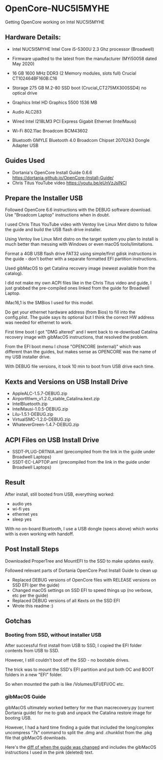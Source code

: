 # OpenCore-NUC5I5MYHE
Getting OpenCore working on Intel NUC5I5MYHE

## Hardware Details:

* Intel NUC5I5MYHE Intel Core i5-5300U 2.3 Ghz processor (Broadwell)
* Firmware upadted to the latest from the manufacturer (MYi50058 dated May 2020)

* 16 GB 1600 MHz DDR3 (2 Memory modules, slots full) Crucial CT102464BF160B.C16

* Storage 275 GB M.2-80 SSD boot (Crucial_CT275MX300SSD4) no optical drive


* Graphics Intel HD Graphics 5500 1536 MB

* Audio ALC283 

* Wired Intel I218LM3 PCI Express Gigabit Ethernet (IntelMausi)

* Wi-Fi 802.11ac Broadcom BCM43602 

* Bluetooth GMYLE Bluetooth 4.0 Broadcom Chipset 20702A3 Dongle Adapter USB



## Guides Used

* Dortania's OpenCore Install Guide 0.6.6 https://dortania.github.io/OpenCore-Install-Guide/
* Chris Titus YouTube video https://youtu.be/eUnVzJsINCI

## Prepare the Installer USB

Followed OpenCore 6.6 instructions with the DEBUG software download.  Use "Broadcom Laptop" instructions when in doubt.

I used Chris Titus YouTube video with Ventoy live Linux Mint distro to follow the guide and build the USB flash drive installer.  

Using Ventoy live Linux Mint distro on the target system you plan to install is much better than messing with Windows or even macOS tools/limitations.

Format a 4GB USB flash drive FAT32 using simple/first gdisk instructions in the guide - don't bother with a separate formatted EFI partition instructions.

Used gibMacOS to get Catalina recovery image (newest available from the catalog).

I did not make my own ACPI files like in the Chris Titus video and guide, I just grabbed the pre-compiled ones linked from the guide for Broadwell Laptop.

iMac16,1 is the SMBios I used for this model.

Do get your ethernet hardware address (from Bios) to fill into the config.plist.  The guide says its optional but I think the correct HW address was needed for ethernet to work.  

First time boot I got "DMG altered" and I went back to re-download Catalina recovery image with gibMacOS instructions, that resolved the problem.

From the EFI boot menu I chose "OPENCORE (external)" which was different than the guides, but makes sense as OPENCORE was the name of my USB installer drive.

With DEBUG file versions, it took 10 min to boot from USB drive each time.


## Kexts and Versions on USB Install Drive

* AppleALC-1.5.7-DEBUG.zip
* AirportItlwm_v1.2.0_stable_Catalina.kext.zip
* IntelBluetooth.zip
* IntelMausi-1.0.5-DEBUG.zip
* Lilu-1.5.1-DEBUG.zip
* VirtualSMC-1.2.0-DEBUG.zip
* WhateverGreen-1.4.7-DEBUG.zip

## ACPI Files on USB Install Drive

* SSDT-PLUG-DRTNIA.aml  (precompiled from the link in the guide under Broadwell Laptops)
* SSDT-EC-LAPTOP.aml (precompiled from the link in the guide under Broadwell Laptops)

## Result

After install, still booted from USB, everything worked: 

* audio yes
* wi-fi yes
* ethernet yes
* sleep yes  

With no on-board Bluetooth, I use a USB dongle (specs above) which works with is even working with handoff.

## Post Install Steps

Downloaded ProperTree and MountEFI to the SSD to make updates easily.

Followed relevant parts of Dortania OpenCore Post Install Guide to clean up
* Replaced DEBUG versions of OpenCore files with RELEASE versions on SSD EFI (per the guide)
* Changed macOS settings on SSD EFI to speed things up (no verbose, etc per the guide)
* Replaced DEBUG versions of all Kexts on the SSD EFI
* Wrote this readme :)


## Gotchas
### Booting from SSD, without installer USB

After successful first install from USB to SSD, I copied the EFI folder contents from USB to SSD.  

However, I still couldn't boot off the SSD - no bootable drives.

The trick was to mount the SSD's EFI partition and put both OC and BOOT folders in a new "EFI" folder.

So when mounted the path is like /Volumes/EFI/EFI/OC etc.

### gibMacOS Guide

gibMacOS ultimately worked bettery for me than macrecovery.py (current Dortania guide) for me to grab and unpack the Catalina restore image for booting USB.

However, I had a hard time finding a guide that included the long/complex uncompress "7s" command to split the .dmg and .chunklist from the .pkg file that gibMacOS downloads.

Here's the [diff of when the guide was changed](https://github.com/dortania/OpenCore-Install-Guide/commit/0e37df6c1690172a9e499d6c65dbca65b23b430a) and includes the gibMacOS instructions I used in the pink (deleted) text.
